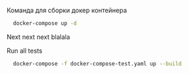 Команда для сборки докер контейнера
```sh
  docker-compose up -d
```
Next next next blalala

Run all tests
```sh
  docker-compose -f docker-compose-test.yaml up --build
```
